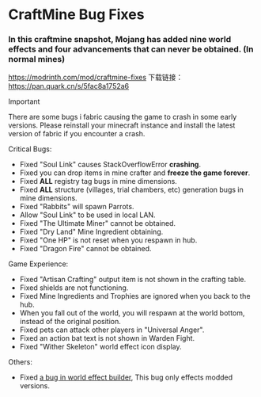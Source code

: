 # CraftMine Bug Fixes

### In this craftmine snapshot, Mojang has added nine world effects and four advancements that can never be obtained. (In normal mines)

https://modrinth.com/mod/craftmine-fixes
下载链接：https://pan.quark.cn/s/5fac8a1752a6

> [!IMPORTANT]
> There are some bugs i fabric causing the game to crash in some early versions.
> Please reinstall your minecraft instance and install the latest version of fabric if you encounter a crash.

Critical Bugs:

- Fixed "Soul Link" causes StackOverflowError **crashing**.
- Fixed you can drop items in mine crafter and **freeze the game forever**.
- Fixed **ALL** registry tag bugs in mine dimensions.
- Fixed **ALL** structure (villages, trial chambers, etc) generation bugs in mine dimensions.
- Fixed "Rabbits" will spawn Parrots.
- Allow "Soul Link" to be used in local LAN.
- Fixed "The Ultimate Miner" cannot be obtained.
- Fixed "Dry Land" Mine Ingredient obtaining.
- Fixed "One HP" is not reset when you respawn in hub.
- Fixed "Dragon Fire" cannot be obtained.

Game Experience:

- Fixed "Artisan Crafting" output item is not shown in the crafting table.
- Fixed shields are not functioning.
- Fixed Mine Ingredients and Trophies are ignored when you back to the hub.
- When you fall out of the world, you will respawn at the world bottom, instead of the original position.
- Fixed pets can attack other players in "Universal Anger".
- Fixed an action bat text is not shown in Warden Fight.
- Fixed "Wither Skeleton" world effect icon display.

Others:

- Fixed [a bug in world effect builder](https://github.com/zly2006/25w14craftmine-Bug-Fixes/issues/4), This bug only effects modded versions.

